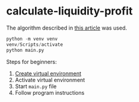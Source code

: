 # calculate-liquidity-profit

The algorithm described in [this article](https://dzen.ru/a/Zhay0V_j1E4b1nV5) was used.

```python
python -m venv venv
venv/Scripts/activate
python main.py
```
Steps for beginners:
1. [Create virtual environment](https://docs.python.org/3/library/venv.html#creating-virtual-environments)
2. Activate virtual environment
3. Start `main.py` file
4. Follow program instructions
